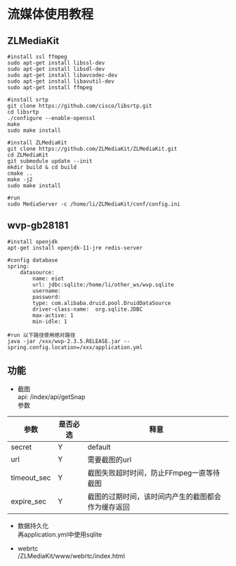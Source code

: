 # 流媒体使用教程
 
## ZLMediaKit  
```shell
#install ssl ffmpeg
sudo apt-get install libssl-dev
sudo apt-get install libsdl-dev
sudo apt-get install libavcodec-dev
sudo apt-get install libavutil-dev
sudo apt-get install ffmpeg

#install srtp
git clone https://github.com/cisco/libsrtp.git
cd libsrtp
./configure --enable-openssl
make 
sudo make install

#install ZLMediaKit
git clone https://github.com/ZLMediaKit/ZLMediaKit.git
cd ZLMediaKit
git submodule update --init
mkdir build & cd build
cmake ..
make -j2
sudo make install

#run
sudo MediaServer -c /home/li/ZLMediaKit/conf/config.ini
```

## wvp-gb28181
```shell
#install openjdk
apt-get install openjdk-11-jre redis-server

#config database
spring:
    datasource:
        name: eiot
        url: jdbc:sqlite:/home/li/other_ws/wvp.sqlite
        username:
        password:
        type: com.alibaba.druid.pool.DruidDataSource
        driver-class-name:  org.sqlite.JDBC
        max-active: 1
        min-idle: 1

#run 以下路径使用绝对路径
java -jar /xxx/wvp-2.3.5.RELEASE.jar --spring.config.location=/xxx/application.yml
```
## 功能
- 截图  
api: /index/api/getSnap  
参数  
<table class="tg">
<thead>
  <tr>
    <th class="tg-0pky">参数</th>
    <th class="tg-0pky">是否必选</th>
    <th class="tg-0pky">释意</th>
  </tr>
</thead>
<tbody>
  <tr>
    <td class="tg-0pky">secret</td>
    <td class="tg-0pky">Y</td>
    <td class="tg-0pky">default</td>
  </tr>
  <tr>
    <td class="tg-0pky">url</td>
    <td class="tg-0pky">Y</td>
    <td class="tg-0pky">需要截图的url</td>
  </tr>
  <tr>
    <td class="tg-0pky">timeout_sec</td>
    <td class="tg-0pky">Y</td>
    <td class="tg-0pky">截图失败超时时间，防止FFmpeg一直等待截图</td>
  </tr>
  <tr>
    <td class="tg-0pky">expire_sec</td>
    <td class="tg-0pky">Y</td>
    <td class="tg-0pky">截图的过期时间，该时间内产生的截图都会作为缓存返回</td>
  </tr>
</tbody>
</table>

- 数据持久化  
再application.yml中使用sqlite

- webrtc  
/ZLMediaKit/www/webrtc/index.html

